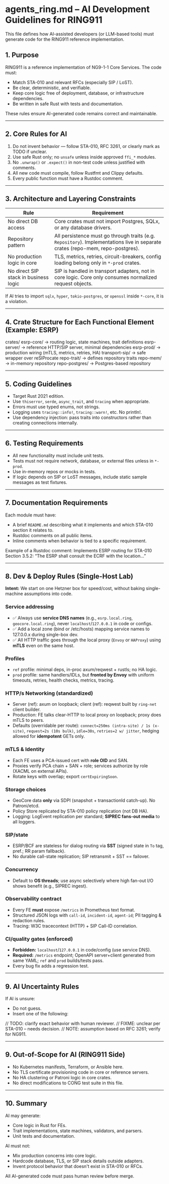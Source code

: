 # agents_ring.md – AI Development Guidelines for RING911

This file defines how AI-assisted developers (or LLM-based tools) must generate code for the RING911 reference implementation.

## 1. Purpose

RING911 is a reference implementation of NG9-1-1 Core Services. The code must:
- Match STA-010 and relevant RFCs (especially SIP / LoST).
- Be clear, deterministic, and verifiable.
- Keep core logic free of deployment, database, or infrastructure dependencies.
- Be written in safe Rust with tests and documentation.

These rules ensure AI-generated code remains correct and maintainable.

---

## 2. Core Rules for AI

1. Do not invent behavior — follow STA-010, RFC 3261, or clearly mark as TODO if unclear.
2. Use safe Rust only; no `unsafe` unless inside approved `ffi_*` modules.
3. No `.unwrap()` or `.expect()` in non-test code unless justified with comments.
4. All new code must compile, follow Rustfmt and Clippy defaults.
5. Every public function must have a Rustdoc comment.

---

## 3. Architecture and Layering Constraints

| Rule | Requirement |
|------|-------------|
| No direct DB access | Core crates must not import Postgres, SQLx, or any database drivers. |
| Repository pattern | All persistence must go through traits (e.g. `Repository`). Implementations live in separate crates (repo-mem, repo-postgres). |
| No production logic in core | TLS, metrics, retries, circuit-breakers, config loading belong only in `*-prod` crates. |
| No direct SIP stack in business logic | SIP is handled in transport adapters, not in core logic. Core only consumes normalized request objects. |

If AI tries to import `sqlx`, `hyper`, `tokio-postgres`, or `openssl` inside `*-core`, it is a violation.

---

## 4. Crate Structure for Each Functional Element (Example: ESRP)

crates/
  esrp-core/      → routing logic, state machines, trait definitions
  esrp-server/    → reference HTTP/SIP server, minimal dependencies
  esrp-prod/      → production wiring (mTLS, metrics, retries, HA)
  transport-sip/  → safe wrapper over reSIProcate
  repo-trait/     → defines repository traits
  repo-mem/       → in-memory repository
  repo-postgres/  → Postgres-based repository

---

## 5. Coding Guidelines

- Target Rust 2021 edition.
- Use `thiserror`, `serde`, `async_trait`, and `tracing` when appropriate.
- Errors must use typed enums, not strings.
- Logging uses `tracing::info!`, `tracing::warn!`, etc. No println!.
- Use dependency injection: pass traits into constructors rather than creating connections internally.

---

## 6. Testing Requirements

- All new functionality must include unit tests.
- Tests must not require network, database, or external files unless in `*-prod`.
- Use in-memory repos or mocks in tests.
- If logic depends on SIP or LoST messages, include static sample messages as test fixtures.

---

## 7. Documentation Requirements

Each module must have:
- A brief `README.md` describing what it implements and which STA-010 section it relates to.
- Rustdoc comments on all public items.
- Inline comments when behavior is tied to a specific requirement.

Example of a Rustdoc comment:
Implements ESRP routing for STA-010 Section 3.5.2: “The ESRP shall consult the ECRF with the location…”

---

## 8. Dev & Deploy Rules (Single-Host Lab)

**Intent:** We start on one Hetzner box for speed/cost, without baking single-machine assumptions into code.

### Service addressing
- ✅ Always use **service DNS names** (e.g., `esrp.local.ring`, `geocore.local.ring`), never `localhost`/`127.0.0.1` in code or configs.
- ✅ Add a local zone (bind or /etc/hosts) mapping service names to 127.0.0.x during single-box dev.
- ✅ All HTTP traffic goes through the local proxy (`Envoy` or `HAProxy`) using **mTLS** even on the same host.

### Profiles
- `ref` profile: minimal deps, in-proc axum/reqwest + rustls; no HA logic.
- `prod` profile: same handlers/IDLs, but **fronted by Envoy** with uniform timeouts, retries, health checks, metrics, tracing.

### HTTP/s Networking (standardized)
- Server (ref): axum on loopback; client (ref): reqwest built by `ring-net` client builder.
- Production: FE talks clear-HTTP to local proxy on loopback; proxy does mTLS to peers.
- Defaults (overridable per route): `connect=250ms (intra-site) / 1s (x-site)`, `request=2s (10s bulk)`, `idle=30s`,
  `retries=2 w/ jitter`, hedging allowed for **idempotent** GETs only.

### mTLS & Identity
- Each FE uses a PCA-issued cert with **role OID** and SAN.
- Proxies verify PCA chain + SAN + role; services authorize by role (XACML on external APIs).
- Rotate keys with overlap; export `certExpiringSoon`.

### Storage choices
- GeoCore data **only** via SDPI (snapshot + transactionId catch-up). No Patroni/etcd.
- Policy Store replicated by STA-010 policy replication (not DB HA).
- Logging: LogEvent replication per standard; **SIPREC fans-out media** to all loggers.

### SIP/state
- ESRP/BCF are stateless for dialog routing via **SST** (signed state in `To` tag, pref.; RR param fallback).
- No durable call-state replication; SIP retransmit + SST == failover.

### Concurrency
- Default to **OS threads**; use async selectively where high fan-out I/O shows benefit (e.g., SIPREC ingest).

### Observability contract
- Every FE **must** expose `/metrics` in Prometheus text format.
- Structured JSON logs with `call-id`, `incident-id`, `agent-id`; PII tagging & redaction rules.
- Tracing: W3C tracecontext (HTTP) + SIP Call-ID correlation.

### CI/quality gates (enforced)
- **Forbidden:** `localhost`/`127.0.0.1` in code/config (use service DNS).
- **Required:** `/metrics` endpoint; OpenAPI server+client generated from same YAML; `ref` and `prod` builds/tests pass.
- Every bug fix adds a regression test.

---

## 9. AI Uncertainty Rules

If AI is unsure:
- Do not guess.
- Insert one of the following:

// TODO: clarify exact behavior with human reviewer.
// FIXME: unclear per STA-010 – needs decision.
// NOTE: assumption based on RFC 3261; verify for NG911.

---

## 9. Out-of-Scope for AI (RING911 Side)

- No Kubernetes manifests, Terraform, or Ansible here.
- No TLS certificate provisioning code in core or reference servers.
- No HA clustering or Patroni logic in core crates.
- No direct modifications to CONG test suite in this file.

---



## 10. Summary

AI may generate:
- Core logic in Rust for FEs.
- Trait implementations, state machines, validators, and parsers.
- Unit tests and documentation.

AI must not:
- Mix production concerns into core logic.
- Hardcode database, TLS, or SIP stack details outside adapters.
- Invent protocol behavior that doesn't exist in STA-010 or RFCs.

All AI-generated code must pass human review before merge.

